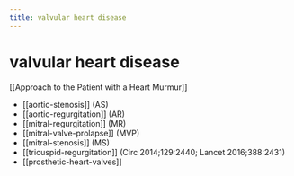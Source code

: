 ```yaml
---
title: valvular heart disease
---
```


# valvular heart disease

[[Approach to the Patient with a Heart Murmur]]

- [[aortic-stenosis]] (AS)
- [[aortic-regurgitation]] (AR)
- [[mitral-regurgitation]] (MR)
- [[mitral-valve-prolapse]] (MVP)
- [[mitral-stenosis]] (MS)
- [[tricuspid-regurgitation]] (Circ 2014;129:2440; Lancet 2016;388:2431)
- [[prosthetic-heart-valves]]

